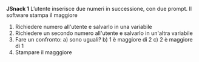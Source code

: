 <b>JSnack 1</b>
L’utente inserisce due numeri in successione, con due prompt. 
Il software stampa il maggiore

1) Richiedere numero all'utente e salvarlo in una variabile
2) Richiedere un secondo numero all'utente e salvarlo in un'altra variabile
3) Fare un confronto:
a) sono uguali?
b) 1 è maggiore di 2
c) 2 è maggiore di 1
4) Stampare il magggiore